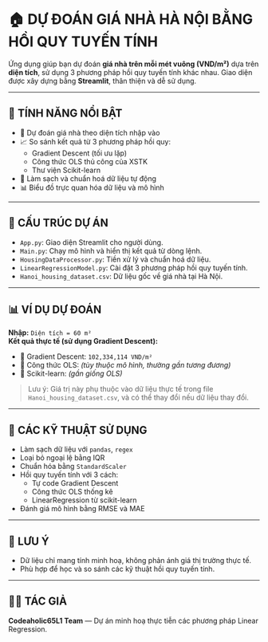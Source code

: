 # 🏠 DỰ ĐOÁN GIÁ NHÀ HÀ NỘI BẰNG HỒI QUY TUYẾN TÍNH

Ứng dụng giúp bạn dự đoán **giá nhà trên mỗi mét vuông (VND/m²)** dựa trên **diện tích**, sử dụng 3 phương pháp hồi quy tuyến tính khác nhau. Giao diện được xây dựng bằng **Streamlit**, thân thiện và dễ sử dụng.

---

## 🚀 TÍNH NĂNG NỔI BẬT

- 🎯 Dự đoán giá nhà theo diện tích nhập vào
- 📈 So sánh kết quả từ 3 phương pháp hồi quy:
  - Gradient Descent (tối ưu lặp)
  - Công thức OLS thủ công của XSTK
  - Thư viện Scikit-learn
- 🧹 Làm sạch và chuẩn hoá dữ liệu tự động
- 📊 Biểu đồ trực quan hóa dữ liệu và mô hình

---

## 📁 CẤU TRÚC DỰ ÁN

- `App.py`: Giao diện Streamlit cho người dùng.
- `Main.py`: Chạy mô hình và hiển thị kết quả từ dòng lệnh.
- `HousingDataProcessor.py`: Tiền xử lý và chuẩn hoá dữ liệu.
- `LinearRegressionModel.py`: Cài đặt 3 phương pháp hồi quy tuyến tính.
- `Hanoi_housing_dataset.csv`: Dữ liệu gốc về giá nhà tại Hà Nội.

---

## 📊 VÍ DỤ DỰ ĐOÁN

**Nhập:** `Diện tích = 60 m²`  
**Kết quả thực tế (sử dụng Gradient Descent):**

- 🔹 Gradient Descent: `102,334,114 VND/m²`
- 🔹 Công thức OLS: *(tùy thuộc mô hình, thường gần tương đương)*
- 🔹 Scikit-learn: *(gần giống OLS)*

> Lưu ý: Giá trị này phụ thuộc vào dữ liệu thực tế trong file `Hanoi_housing_dataset.csv`, và có thể thay đổi nếu dữ liệu thay đổi.

---

## 🧠 CÁC KỸ THUẬT SỬ DỤNG

- Làm sạch dữ liệu với `pandas`, `regex`
- Loại bỏ ngoại lệ bằng IQR
- Chuẩn hóa bằng `StandardScaler`
- Hồi quy tuyến tính với 3 cách:
  - Tự code Gradient Descent
  - Công thức OLS thống kê
  - LinearRegression từ scikit-learn
- Đánh giá mô hình bằng RMSE và MAE

---

## 📌 LƯU Ý

- Dữ liệu chỉ mang tính minh hoạ, không phản ánh giá thị trường thực tế.
- Phù hợp để học và so sánh các kỹ thuật hồi quy tuyến tính.

---

## 👨‍💻 TÁC GIẢ

**Codeaholic65L1 Team** — Dự án minh hoạ thực tiễn các phương pháp Linear Regression.

